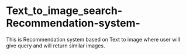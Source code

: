 # Text_to_image_search-Recommendation-system-
This is Recommendation system based on Text to image where user will give query and will return similar images.

